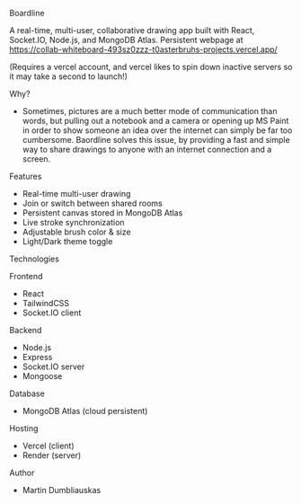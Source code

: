 Boardline

A real-time, multi-user, collaborative drawing app built with React, Socket.IO, Node.js, and MongoDB Atlas.
Persistent webpage at https://collab-whiteboard-493sz0zzz-t0asterbruhs-projects.vercel.app/ 

(Requires a vercel account, and vercel likes to spin down inactive servers so it may take a second to launch!)

Why?
- Sometimes, pictures are a much better mode of communication than words, but pulling out a notebook and a camera or opening up MS Paint in order to show someone an idea over the internet can simply be far too cumbersome. Baordline solves this issue, by providing a fast and simple way to share drawings to anyone with an internet connection and a screen.

Features

- Real-time multi-user drawing
- Join or switch between shared rooms
- Persistent canvas stored in MongoDB Atlas
- Live stroke synchronization
- Adjustable brush color & size
- Light/Dark theme toggle

Technologies

Frontend

- React
- TailwindCSS
- Socket.IO client

Backend

- Node.js
- Express
- Socket.IO server
- Mongoose

Database

- MongoDB Atlas (cloud persistent)

Hosting

- Vercel (client)
- Render (server)

Author
- Martin Dumbliauskas
